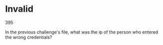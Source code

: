 # Invalid

395

In the previous challenge's file, what was the ip of the person who entered the wrong credentials?